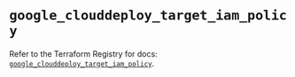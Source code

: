 # `google_clouddeploy_target_iam_policy`

Refer to the Terraform Registry for docs: [`google_clouddeploy_target_iam_policy`](https://registry.terraform.io/providers/hashicorp/google-beta/6.16.0/docs/resources/google_clouddeploy_target_iam_policy).
